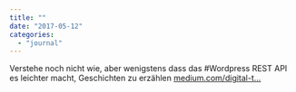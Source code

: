 ```yaml
---
title: ""
date: "2017-05-12"
categories: 
  - "journal"
---
```


Verstehe noch nicht wie, aber wenigstens dass das #Wordpress REST API es leichter macht, Geschichten zu erzählen [medium.com/digital-t...](https://medium.com/digital-times/how-the-wordpress-rest-api-is-changing-the-way-we-tell-stories-770b767c4cac)
